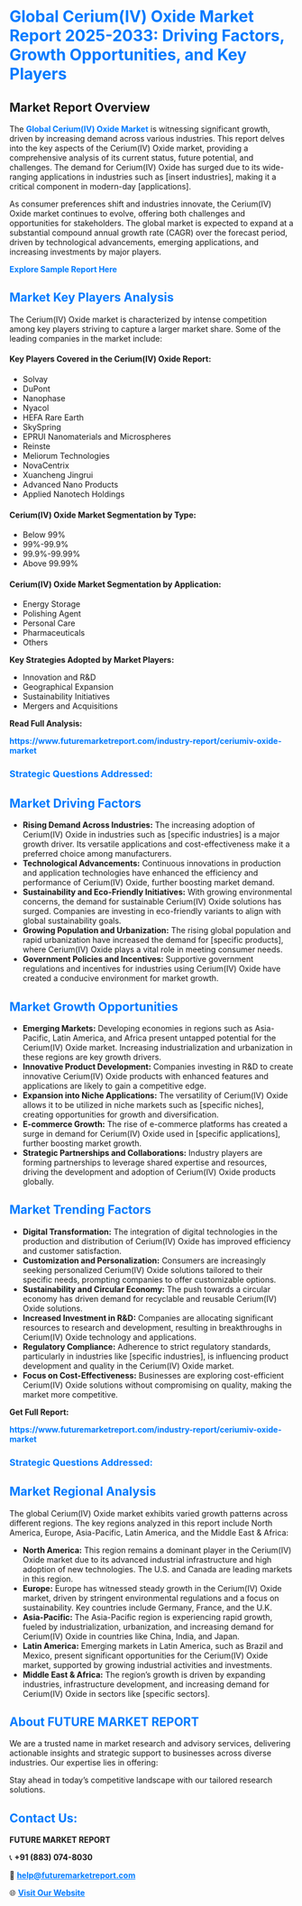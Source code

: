 <h1 style="color: #007BFF;">Global Cerium(IV) Oxide Market Report 2025-2033: Driving Factors, Growth Opportunities, and Key Players</h1>

<section id="overview">
<h2>Market Report Overview</h2>
<p>The <a href="https://www.futuremarketreport.com/industry-report/ceriumiv-oxide-market" style="color: #007BFF; text-decoration: none;"><strong>Global Cerium(IV) Oxide Market</strong></a> is witnessing significant growth, driven by increasing demand across various industries. This report delves into the key aspects of the Cerium(IV) Oxide market, providing a comprehensive analysis of its current status, future potential, and challenges. The demand for Cerium(IV) Oxide has surged due to its wide-ranging applications in industries such as [insert industries], making it a critical component in modern-day [applications].</p>
<p>As consumer preferences shift and industries innovate, the Cerium(IV) Oxide market continues to evolve, offering both challenges and opportunities for stakeholders. The global market is expected to expand at a substantial compound annual growth rate (CAGR) over the forecast period, driven by technological advancements, emerging applications, and increasing investments by major players.</p>
</section>

<section id="overview">
<p><a href="https://www.futuremarketreport.com/request-sample/reportId=57551" style="color: #007BFF; text-decoration: none;"><strong>Explore Sample Report Here</strong></a></p>
</section>

<section id="key-players">
<h2 style="color: #007BFF;">Market Key Players Analysis</h2>
<p>The Cerium(IV) Oxide market is characterized by intense competition among key players striving to capture a larger market share. Some of the leading companies in the market include:</p>
<h4>Key Players Covered in the Cerium(IV) Oxide Report:</h4>
<ul><li>Solvay</li><li>DuPont</li><li>Nanophase</li><li>Nyacol</li><li>HEFA Rare Earth</li><li>SkySpring</li><li>EPRUI Nanomaterials and Microspheres</li><li>Reinste</li><li>Meliorum Technologies</li><li>NovaCentrix</li><li>Xuancheng Jingrui</li><li>Advanced Nano Products</li><li>Applied Nanotech Holdings</li></ul>
<h4>Cerium(IV) Oxide Market Segmentation by Type:</h4>
<ul><li>Below 99%</li><li>99%-99.9%</li><li>99.9%-99.99%</li><li>Above 99.99%</li></ul>

<h4>Cerium(IV) Oxide Market Segmentation by Application:</h4>
<ul><li>Energy Storage</li><li>Polishing Agent</li><li>Personal Care</li><li>Pharmaceuticals</li><li>Others</li></ul>
<p><strong>Key Strategies Adopted by Market Players:</strong></p>
<ul>
<li>Innovation and R&D</li>
<li>Geographical Expansion</li>
<li>Sustainability Initiatives</li>
<li>Mergers and Acquisitions</li>
</ul>
</section>

<section>
<p><strong>Read Full Analysis: </strong></p><a href="https://www.futuremarketreport.com/industry-report/ceriumiv-oxide-market" style="color: #007BFF; text-decoration: none;"><strong>https://www.futuremarketreport.com/industry-report/ceriumiv-oxide-market</strong></a>
<h3 style="color: #007BFF;">Strategic Questions Addressed:</h3>
</section>

<section id="driving-factors">
<h2 style="color: #007BFF;">Market Driving Factors</h2>
<ul>
<li><strong>Rising Demand Across Industries:</strong> The increasing adoption of Cerium(IV) Oxide in industries such as [specific industries] is a major growth driver. Its versatile applications and cost-effectiveness make it a preferred choice among manufacturers.</li>
<li><strong>Technological Advancements:</strong> Continuous innovations in production and application technologies have enhanced the efficiency and performance of Cerium(IV) Oxide, further boosting market demand.</li>
<li><strong>Sustainability and Eco-Friendly Initiatives:</strong> With growing environmental concerns, the demand for sustainable Cerium(IV) Oxide solutions has surged. Companies are investing in eco-friendly variants to align with global sustainability goals.</li>
<li><strong>Growing Population and Urbanization:</strong> The rising global population and rapid urbanization have increased the demand for [specific products], where Cerium(IV) Oxide plays a vital role in meeting consumer needs.</li>
<li><strong>Government Policies and Incentives:</strong> Supportive government regulations and incentives for industries using Cerium(IV) Oxide have created a conducive environment for market growth.</li>
</ul>
</section>

<section id="growth-opportunities">
<h2 style="color: #007BFF;">Market Growth Opportunities</h2>
<ul>
<li><strong>Emerging Markets:</strong> Developing economies in regions such as Asia-Pacific, Latin America, and Africa present untapped potential for the Cerium(IV) Oxide market. Increasing industrialization and urbanization in these regions are key growth drivers.</li>
<li><strong>Innovative Product Development:</strong> Companies investing in R&D to create innovative Cerium(IV) Oxide products with enhanced features and applications are likely to gain a competitive edge.</li>
<li><strong>Expansion into Niche Applications:</strong> The versatility of Cerium(IV) Oxide allows it to be utilized in niche markets such as [specific niches], creating opportunities for growth and diversification.</li>
<li><strong>E-commerce Growth:</strong> The rise of e-commerce platforms has created a surge in demand for Cerium(IV) Oxide used in [specific applications], further boosting market growth.</li>
<li><strong>Strategic Partnerships and Collaborations:</strong> Industry players are forming partnerships to leverage shared expertise and resources, driving the development and adoption of Cerium(IV) Oxide products globally.</li>
</ul>
</section>

<section id="trending-factors">
<h2 style="color: #007BFF;">Market Trending Factors</h2>
<ul>
<li><strong>Digital Transformation:</strong> The integration of digital technologies in the production and distribution of Cerium(IV) Oxide has improved efficiency and customer satisfaction.</li>
<li><strong>Customization and Personalization:</strong> Consumers are increasingly seeking personalized Cerium(IV) Oxide solutions tailored to their specific needs, prompting companies to offer customizable options.</li>
<li><strong>Sustainability and Circular Economy:</strong> The push towards a circular economy has driven demand for recyclable and reusable Cerium(IV) Oxide solutions.</li>
<li><strong>Increased Investment in R&D:</strong> Companies are allocating significant resources to research and development, resulting in breakthroughs in Cerium(IV) Oxide technology and applications.</li>
<li><strong>Regulatory Compliance:</strong> Adherence to strict regulatory standards, particularly in industries like [specific industries], is influencing product development and quality in the Cerium(IV) Oxide market.</li>
<li><strong>Focus on Cost-Effectiveness:</strong> Businesses are exploring cost-efficient Cerium(IV) Oxide solutions without compromising on quality, making the market more competitive.</li>
</ul>
</section>

<section>
<p><strong>Get Full Report: </strong></p><a href="https://www.futuremarketreport.com/industry-report/ceriumiv-oxide-market" style="color: #007BFF; text-decoration: none;"><strong>https://www.futuremarketreport.com/industry-report/ceriumiv-oxide-market</strong></a>
<h3 style="color: #007BFF;">Strategic Questions Addressed:</h3>
</section>


<section id="regional-analysis">
<h2 style="color: #007BFF;">Market Regional Analysis</h2>
<p>The global Cerium(IV) Oxide market exhibits varied growth patterns across different regions. The key regions analyzed in this report include North America, Europe, Asia-Pacific, Latin America, and the Middle East & Africa:</p>
<ul>
<li><strong>North America:</strong> This region remains a dominant player in the Cerium(IV) Oxide market due to its advanced industrial infrastructure and high adoption of new technologies. The U.S. and Canada are leading markets in this region.</li>
<li><strong>Europe:</strong> Europe has witnessed steady growth in the Cerium(IV) Oxide market, driven by stringent environmental regulations and a focus on sustainability. Key countries include Germany, France, and the U.K.</li>
<li><strong>Asia-Pacific:</strong> The Asia-Pacific region is experiencing rapid growth, fueled by industrialization, urbanization, and increasing demand for Cerium(IV) Oxide in countries like China, India, and Japan.</li>
<li><strong>Latin America:</strong> Emerging markets in Latin America, such as Brazil and Mexico, present significant opportunities for the Cerium(IV) Oxide market, supported by growing industrial activities and investments.</li>
<li><strong>Middle East & Africa:</strong> The region’s growth is driven by expanding industries, infrastructure development, and increasing demand for Cerium(IV) Oxide in sectors like [specific sectors].</li>
</ul>
</section>

<footer>
<h2 style="color: #007BFF;">About FUTURE MARKET REPORT</h2>
<p>We are a trusted name in market research and advisory services, delivering actionable insights and strategic support to businesses across diverse industries. Our expertise lies in offering:</p>

<p>Stay ahead in today’s competitive landscape with our tailored research solutions.</p>

<h2 style="color: #007BFF;">Contact Us:</h2>
<p><strong>FUTURE MARKET REPORT</strong></p>
<p>📞 <strong>+91 (883) 074-8030</strong></p>
<p>📧 <strong><a href="mailto:help@futuremarketreport.com" style="color: #007BFF;">help@futuremarketreport.com</a></strong></p>
<p>🌐 <strong><a href="https://www.futuremarketreport.com/" style="color: #007BFF;">Visit Our Website</a></strong></p>
</footer>
